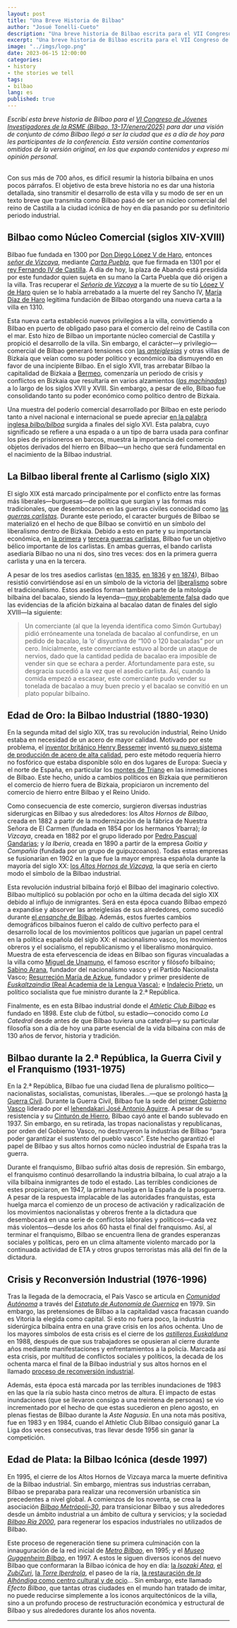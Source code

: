 ```yaml
---
layout: post
title: "Una Breve Historia de Bilbao"
author: "Josué Tonelli-Cueto"
description: "Una breve historia de Bilbao escrita para el VII Congreso de Jóvenes Investigadores de la RSME. Esta versión contine comentarios adicionales ausentes en la versión original."
excerpt: "Una breve historia de Bilbao escrita para el VII Congreso de Jóvenes Investigadores de la RSME. Esta versión contine comentarios adicionales ausentes en la versión original."
image: "../imgs/logo.png"
date: 2023-06-15 12:00:00
categories:
- history
- the stories we tell
tags:
- bilbao
lang: es
published: true
---
```



<div class="jumbotron abstract" style="font-style: italic;">
Escribí esta breve historia de Bilbao para el <a href="https://jovenesrsme2025.xyz/"><em>VI Congreso de Jóvenes Investigadores de la RSME (Bilbao, 13-17/enero/2025)</em></a> para dar una visión de conjunto de cómo Bilbao llegó a ser la ciudad que es a día de hoy para les participantes de la conferencia. Esta versión contine comentarios omitidos de la versión original, en los que expando contenidos y expreso mi opinión personal.
</div>
<br/>

Con sus más de 700 años, es difícil resumir la historia bilbaína en unos pocos párrafos. El objetivo de esta breve historia no es dar una historia detallada, sino transmitir el desarrollo de esta villa y su modo de ser en un texto breve que transmita como Bilbao pasó de ser un núcleo comercial del reino de Castilla a la ciudad icónica de hoy en día pasando por su definitorio periodo industrial.

## Bilbao como Núcleo Comercial (siglos XIV-XVIII)

Bilbao fue fundada en 1300 por <a href="https://es.wikipedia.org/wiki/Diego_L%C3%B3pez_V_de_Haro">Don Diego López V de Haro</a>, entonces <a href="https://es.wikipedia.org/wiki/Se%C3%B1or%C3%ADo_de_Vizcaya"><em>señor de Vizcaya</em></a>, mediante <a href="https://es.wikipedia.org/wiki/Carta_Puebla"><em>Carta Puebla</em></a>, que fue firmada en 1301 por el <a href="https://es.wikipedia.org/wiki/Fernando_IV_de_Castilla">rey Fernando IV de Castilla</a>. A día de hoy, la plaza de Abando está presidida por este fundador quien sujeta en su mano la Carta Puebla que dió origen a la villa. Tras recuperar el <a href="https://es.wikipedia.org/wiki/Se%C3%B1or%C3%ADo_de_Vizcaya"><em>Señorío de Vizcaya</em></a> a la muerte de su tío <a href="https://es.wikipedia.org/wiki/Diego_L%C3%B3pez_V_de_Haro">López V de Haro</a> quien se lo había arrebatado a la muerte del rey Sancho IV, <a href="https://es.wikipedia.org/wiki/Mar%C3%ADa_D%C3%ADaz_de_Haro_(c.1270-1342)">María Díaz de Haro</a> legitima fundación de Bilbao otorgando una nueva carta a la villa en 1310.

Esta nueva carta estableció nuevos privilegios a la villa, convirtiendo a Bilbao en puerto de obligado paso para el comercio del reino de Castilla con el mar. Esto hizo de Bilbao un importante núcleo comercial de Castilla y propició el desarrollo de la villa. Sin embargo, el carácter—y privilegio—comercial de Bilbao generaró tensiones con <a href="https://es.wikipedia.org/wiki/Anteiglesia">las <em>anteiglesias</em></a> y otras villas de Bizkaia que veían como su poder político y económico iba dismuyendo en favor de una incipiente Bilbao. En el siglo XVII, tras arrebatar Bilbao la capitalidad de Bizkaia a <a href="https://es.wikipedia.org/wiki/Bermeo">Bermeo</a>, comenzaría un periodo de crisis y conflictos en Bizkaia que resultaría en varios alzamientos (<a href="https://es.wikipedia.org/wiki/Machinada"><em>las machinadas</em></a>) a lo largo de los siglos XVII y XVIII. Sin embargo, a pesar de ello, Bilbao fue consolidando tanto su poder económico como político dentro de Bizkaia.

Una muestra del poderío comercial desarrollado por Bilbao en este periodo tanto a nivel nacional e internacional se puede apreciar <a href="https://www.merriam-webster.com/dictionary/bilboa">en la palabra inglesa <em>bilbo/bilboa</em></a> surgida a finales del siglo XVI. Esta palabra, cuyo significado se refiere a una espada o a un tipo de barra usada para confinar los pies de prisioneros en barcos, muestra la importancia del comercio objetos derivados del hierro en Bilbao—un hecho que será fundamental en el nacimiento de la Bilbao industrial.

## La Bilbao liberal frente al Carlismo (siglo XIX)

El siglo XIX está marcado principalmente por el conflicto entre las formas más liberales—burguesas—de política que surgían y las formas más tradicionales, que desembocaron en las guerras civiles conocidad como <a href="https://es.wikipedia.org/wiki/Guerras_carlistas">las <em>guerras carlistas</em></a>. Durante este periodo, el caracter burgués de Bilbao se materializó en el hecho de que Bilbao se convirtió en un símbolo del liberalismo dentro de Bizkaia. Debido a esto en parte y su importancia económica, en <a href="https://es.wikipedia.org/wiki/Primera_guerra_carlista">la primera</a> y <a href="https://es.wikipedia.org/wiki/Tercera_guerra_carlista">tercera guerras carlistas</a>, Bilbao fue un objetivo bélico importante de los carlistas. En ambas guerras, el bando carlista asediaría Bilbao no una ni dos, sino tres veces: dos en la primera guerra carlista y una en la tercera.

A pesar de los tres asedios carlistas (<a href="https://es.wikipedia.org/wiki/Sitio_de_Bilbao_(1835)">en 1835</a>, <a href="https://es.wikipedia.org/wiki/Sitio_de_Bilbao_(1836)">en 1836</a> y <a href="https://es.wikipedia.org/wiki/Sitio_de_Bilbao_(1874)">en 1874</a>), Bilbao resistió convirtiéndose así en un símbolo de la victoria del <a href="https://es.wikipedia.org/wiki/Liberalismo_espa%C3%B1ol">liberalismo</a> sobre el tradicionalismo. Estos asedios forman también parte de la mitología bilbaína del bacalao, siendo la leyenda—<a href="https://www.elcorreo.com/jantour/falsa-leyenda-origen-bacalao-bilbao-guturbay-20210528140049-nt.html">muy probablemente falsa</a> dado que las evidencias de la afición bizkaina al bacalao datan de finales del siglo XVIII—la siguiente:
> Un comerciante (al que la leyenda identifica como Simón Gurtubay) pidió erróneamente una tonelada de bacalao al confundirse, en un pedido de bacalao, la &lsquo;o&rsquo; disyuntiva de &ldquo;100 o 120 bacaladas&rdquo; por un cero. Inicialmente, este comerciante estuvo al borde un ataque de nervios, dado que la cantidad pedida de bacalao era imposible de vender sin que se echara a perder. Afortundamente para este, su desgracia sucedió a la vez que el asedio carlista. Así, cuando la comida empezó a escasear, este comerciante pudo vender su tonelada de bacalao a muy buen precio y el bacalao se convitió en un plato popular bilbaíno.


## Edad de Oro: la Bilbao Industrial (1880-1930)

En la segunda mitad del siglo XIX, tras su revolución industrial, Reino Unido estaba en necesidad de un acero de mayor calidad. Motivado por este problema, el <a href="https://es.wikipedia.org/wiki/Henry_Bessemer">inventor británico Henry Bessemer</a> inventó <a href="https://es.wikipedia.org/wiki/Convertidor_Bessemer">su nuevo sistema de producción de acero de alta calidad</a>, pero este método requería hierro no fosfórico que estaba disponible sólo en dos lugares de Europa: Suecia y el norte de España, en particular los <a href="https://es.wikipedia.org/wiki/Montes_de_Triano">montes de Triano</a> en las inmediaciones de Bilbao. Este hecho, unido a cambios políticos en Bizkaia que permitieron el comercio de hierro fuera de Bizkaia, propiciaron un incremento del comercio de hierro entre Bilbao y el Reino Unido.

Como consecuencia de este comercio, surgieron diversas industrias siderurgicas en Bilbao y sus alrededores: los <em>Altos Hornos de Bilbao</em>, creada en 1882 a partir de la modernización de la fábrica de Nuestra Señora de El Carmen (fundada en 1854 por los hermanos Ybarra); <em>la Vizcaya</em>, creada en 1882 por el grupo liderado por <a href="https://es.wikipedia.org/wiki/Pedro_Pascual_Gandarias">Pedro Pascual Gandarias</a>; y <em>la Iberia</em>, creada en 1890 a partir de la empresa <em>Goitia y Compañía</em> (fundada por un grupo de guipuzcoanos). Todas estas empresas se fusionarían en 1902 en la que fue la mayor empresa española durante la mayoría del siglo XX: <a href="https://es.wikipedia.org/wiki/Altos_Hornos_de_Vizcaya">los <em>Altos Hornos de Vizcaya</em></a>, la que sería en cierto modo el símbolo de la Bilbao industrial.

Esta revolución industrial bilbaína forjó el Bilbao del imaginario colectivo. Bilbao multiplicó su población por ocho en la última decada del siglo XIX debido al influjo de inmigrantes. Será en esta época cuando Bilbao empezó a expandise y absorver las anteiglesias de sus alrededores, como sucedió durante <a href="https://es.wikipedia.org/wiki/Ensanche_de_Bilbao">el <em>ensanche</em> de Bilbao</a>. Además, estos fuertes cambios demográficos bilbaínos fueron el caldo de cultivo perfecto para el desarrollo local de los movimientos políticos que jugarían un papel central en la política española del siglo XX: el nacionalismo vasco, los movimientos obreros y el socialismo, el republicanismo y el liberalismo monárquico.
Muestra de esta efervescencia de ideas en Bilbao son figuras vincualadas a la villa como <a href="https://es.wikipedia.org/wiki/Miguel_de_Unamuno">Miguel de Unamuno</a>, el famoso escritor y filósofo bilbaíno; <a href="https://es.wikipedia.org/wiki/Sabino_Arana">Sabino Arana</a>, fundador del nacionalismo vasco y el Partido Nacionalista Vasco; <a href="https://es.wikipedia.org/wiki/Resurrecci%C3%B3n_Mar%C3%ADa_de_Azkue">Resurreción María de Azkue</a>, fundador y primer presidente de <a href="https://es.wikipedia.org/wiki/Real_Academia_de_la_Lengua_Vasca"><em>Euskaltzaindia</em> (Real Academia de la Lengua Vasca)</a>; e <a href="https://es.wikipedia.org/wiki/Indalecio_Prieto">Indalecio Prieto</a>, un político socialista que fue ministro durante la 2.&ordf; República.

Finalmente, es en esta Bilbao industrial donde el <a href="https://es.wikipedia.org/wiki/Athletic_Club"><em>Athletic Club Bilbao</em></a> es fundado en 1898. Este club de fútbol, su estadio—conocido como <em>La Catedral</em> desde antes de que Bilbao tuviera una catedral—y su particular filosofía son a día de hoy una parte esencial de la vida bilbaína con más de 130 años de fervor, historia y tradición.

## Bilbao durante la 2.&ordf; República, la Guerra Civil y el Franquismo (1931-1975)

En la 2.&ordf; República, Bilbao fue una ciudad llena de pluralismo político—nacionalistas, socialistas, comunistas, liberales...—que se prolongó hasta <a href="https://es.wikipedia.org/wiki/Guerra_civil_espa%C3%B1ola">la Guerra Civil</a>. Durante la Guerra Civil, Bilbao fue la sede del <a href="https://es.wikipedia.org/wiki/Gobierno_Provisional_del_Pa%C3%ADs_Vasco">primer Gobierno Vasco</a> liderado por el <a href="https://es.wikipedia.org/wiki/Jos%C3%A9_Antonio_Aguirre">lehendakari José Antonio Aguirre</a>. A pesar de su resistencia y su <a href="https://es.wikipedia.org/wiki/Cintur%C3%B3n_de_Hierro_de_Bilbao">Cinturón de Hierro</a>, Bilbao cayó ante el bando sublevado en 1937. Sin embargo, en su retirada, las tropas nacionalistas y republicanas, por orden del Gobierno Vasco, no destruyeron la industrias de Bilbao &ldquo;para poder garantizar el sustento del pueblo vasco&rdquo;. Este hecho garantizó el papel de Bilbao y sus altos hornos como núcleo industrial de España tras la guerra.

Durante el franquismo, Bilbao sufrió altas dosis de represión. Sin embargo, el franquismo continuó desarrollando la industria bilbaína, lo cual atrajo a la villa bilbaína inmigrantes de todo el estado. Las terribles condiciones de estes propiciaron, en 1947, la primera huelga en la España de la posguerra. A pesar de la respuesta implacable de las autoridades franquistas, esta huelga marca el comienzo de un proceso de activación y radicalización de los movimientos nacionalistas y obreros frente a la dictadura que desembocará en una serie de conflictos laborales y políticos—cada vez más violentos—desde los años 60 hasta el final del franquismo. Así, al terminar el franquismo, Bilbao se encuentra llena de grandes esperanzas sociales y políticas, pero en un clima altamente violento marcado por la continuada actividad de ETA y otros grupos terroristas más allá del fin de la dictadura.

## Crisis y Reconversión Industrial (1976-1996)

Tras la llegada de la democracia, el País Vasco se articula en <a href="https://es.wikipedia.org/wiki/Comunidad_aut%C3%B3noma"><em>Comunidad Autónoma</em></a> a través del <a href="https://es.wikipedia.org/wiki/Estatuto_de_Autonom%C3%ADa_del_Pa%C3%ADs_Vasco_de_1979"><em>Estatuto de Autonomía de Guernica</em></a> en 1979. Sin embargo, las pretensiones de Bilbao a la capitalidad vasca fracasan cuando es Vitoria la elegida como capital. Si esto no fuera poco, la industria siderúrgica bilbaína entra en una grave crisis en los años ochenta. Uno de los mayores símbolos de esta crisis es el cierre de los <a href="https://es.wikipedia.org/wiki/Astilleros_Euskalduna"><em>astilleros Euskalduna</em></a> en 1988, después de que sus trabajadores se opusieran al cierre durante años mediante manifestaciones y enfrentamientos a la policía. Marcada así esta crisis, por multitud de conflictos sociales y políticos, la decada de los ochenta marca el final de la Bilbao industrial y sus altos hornos en el llamado <a href="https://es.wikipedia.org/wiki/Reconversi%C3%B3n_industrial">proceso de reconversión industrial</a>.

Además, esta época está marcada por las terribles inundaciones de 1983 en las que la ría subío hasta cinco metros de altura. El impacto de estas inundaciones (que se llevaron consigo a una treintena de personas) se vio incrementado por el hecho de que estas sucedieron en pleno agosto, en plenas fiestas de Bilbao durante la <em>Aste Nagusia</em>. En una nota más positiva, fue en 1983 y en 1984, cuando el Athletic Club Bilbao consiguió ganar La Liga dos veces consecutivas, tras llevar desde 1956 sin ganar la competición.

## Edad de Plata: la Bilbao Icónica (desde 1997)

En 1995, el cierre de los Altos Hornos de Vizcaya marca la muerte definitiva de la Bilbao industrial. Sin embargo, mientras sus industrias cerraban, Bilbao se preparaba para realizar una reconversión urbanística sin precedentes a nivel global. A comienzos de los noventa, se crea la asociación <a href="https://es.wikipedia.org/wiki/Bilbao_Metr%C3%B3poli-30"><em>Bilbao Metrópoli-30</em></a>, para transicionar Bilbao y sus alrededores desde un ámbito industrial a un ámbito de cultura y servicios; y la sociedad <a href="https://es.wikipedia.org/wiki/Bilbao_R%C3%ADa_2000"><em>Bilbao Ría 2000</em></a>, para regenerar los espacios industriales no utilizados de Bilbao.

Este proceso de regeneración tiene su primera culminación con la innauguración de la red inicial de <a href="https://es.wikipedia.org/wiki/Metro_de_Bilbao"><em>Metro Bilbao</em></a>, en 1995; y el <a href="https://es.wikipedia.org/wiki/Museo_Guggenheim_Bilbao"><em>Museo Guggenheim Bilbao</em></a>, en 1997. A estos le siguen diversos iconos del nuevo Bilbao que conformaran la Bilbao icónica de hoy en día: <a href="https://es.wikipedia.org/wiki/Isozaki_Atea">la <em>Isozaki Atea</em></a>, <a href="https://es.wikipedia.org/wiki/Zubizuri">el <em>ZubiZuri</em><a/>, <a href="https://es.wikipedia.org/wiki/Torre_Iberdrola">la <em>Torre Iberdrola</em></a>, el paseo de la ría, <a href="https://es.wikipedia.org/wiki/Azkuna_Zentroa">la restauración de <em>la Alhóndiga</em> como centro cultural y de ocio</a>... Sin embargo, este llamado <em>Efecto Bilbao</em>, que tantas otras ciudades en el mundo han tratado de imitar, no puede reducirse simplemente a los iconos arquitectónicos de la villa, sino a un profundo proceso de restructuración económica y estructural de Bilbao y sus alrededores durante los años noventa.


***

